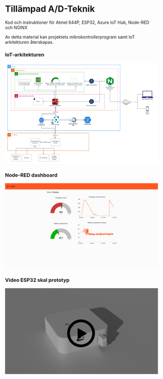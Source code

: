 # Tillämpad A/D-Teknik
Kod och instruktioner för Atmel 644P, ESP32, Azure IoT Hub, Node-RED och NGINX

Av detta material kan projektets mikrokontrollerprogram samt IoT arkitekturen återskapas.

### IoT-arkitekturen

![IoT-arkitekturen](./instructions/fig/IoT_architecture.png)

### Node-RED dashboard

![gif of dashboard](./instructions/fig/dashboard.gif)

### Video ESP32 skal prototyp

[![IMAGE ALT TEXT](./instructions/fig/vid_tumbnail.png)](http://www.youtube.com/watch?v=hKYPfavJzVg "Öppna video")
